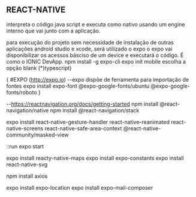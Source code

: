 ## REACT-NATIVE ##
interpreta o código java script e executa como nativo usando um engine interno que vai junto com a aplicação.

para execução do projeto sem necessidade de instalação de outras aplicações android studio e xcode, será utilizado o expo
o expo vai disponibilizar os acessos básciso de um device e executará o código. É como o IONIC DevApp.
npm install -g expo-cli
expo init mobile
escolha a opção blank (*)typescript)

{
    #EXPO (http://expo.io)
    --expo dispõe de ferramenta para importação de fontes
    expo install expo-font @expo-google-fonts/ubuntu @expo-google-fonts/roboto
}

--https://reactnavigation.org/docs/getting-started
npm install @react-navigation/native
npm install @react-navigation/stack

expo install react-native-gesture-handler react-native-reanimated react-native-screens react-native-safe-area-context @react-native-community/masked-view

::run
expo start

expo install reacty-native-maps
expo install expo-constants
expo install react-native-svg

npm install axios

expo install expo-location
expo install expo-mail-composer
